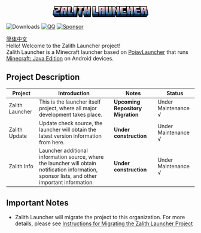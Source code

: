 <div style="text-align: center;">
    <img width="256" src="images/app_name_title.png"></img>
</div>

![Downloads](https://img.shields.io/github/downloads/MovTery/ZalithLauncher/total)
[![QQ](https://img.shields.io/badge/QQ-blue)](https://qm.qq.com/q/2MVxS0B29y)
[![Sponsor](https://img.shields.io/badge/sponsor-30363D?logo=GitHub-Sponsors)](https://afdian.com/a/MovTery)

<a href="/README_ZH_CN.md">简体中文</a>  
Hello! Welcome to the Zalith Launcher project!  
Zalith Launcher is a Minecraft launcher based on [PojavLauncher](https://github.com/PojavLauncherTeam/PojavLauncher) that runs [Minecraft: Java Edition](https://www.minecraft.net/) on Android devices.  

## Project Description
| Project | Introduction | Notes | Status |
| ------ | ------ | ------ | ------ |
| Zalith Launcher | This is the launcher itself project, where all major development takes place. | **Upcoming Repository Migration** | Under Maintenance √ |
| Zalith Update | Update check source, the launcher will obtain the latest version information from here. | **Under construction** | Under Maintenance √ |
| Zalith Info | Launcher additional information source, where the launcher will obtain notification information, sponsor lists, and other important information. | **Under construction** | Under Maintenance √ |

## Important Notes
- Zalith Launcher will migrate the project to this organization. For more details, please see <a href="notice/migrate_en_us.md">Instructions for Migrating the Zalith Launcher Project</a>